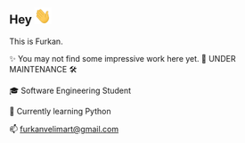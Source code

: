<h2> Hey <img src="https://raw.githubusercontent.com/ABSphreak/ABSphreak/master/gifs/Hi.gif" width="30px"></h2>

This is Furkan. 

✨ You may not find some impressive work here yet. 🚧 UNDER MAINTENANCE 🛠

🎓 Software Engineering Student

🌱 Currently learning Python

📫 furkanvelimart@gmail.com


<!--
**martfv/martfv** is a ✨ _special_ ✨ repository because its `README.md` (this file) appears on your GitHub profile.

Here are some ideas to get you started:

- 🔭 I’m currently working on ...
- 🌱 I’m currently learning ...
- 👯 I’m looking to collaborate on ...
- 🤔 I’m looking for help with ...
- 💬 Ask me about ...
- 📫 How to reach me: ...
- 😄 Pronouns: ...
- ⚡ Fun fact: ...
-->
